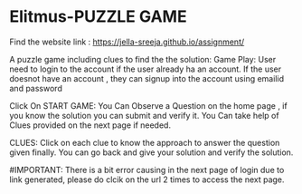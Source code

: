 # Elitmus-PUZZLE GAME
Find the website link : https://jella-sreeja.github.io/assignment/

A puzzle game including clues to find the the solution: Game Play: User need to login to the account if the user already ha an account. If the user doesnot have an account , they can signup into the account using emailid and password

Click On START GAME: You Can Observe a Question on the home page , if you know the solution you can submit and verify it. You Can take help of Clues provided on the next page if needed.

CLUES: Click on each clue to know the approach to answer the question given finally. You can go back and give your solution and verify the solution.

#IMPORTANT:
There is a bit error causing in the next page of login due to link generated, please do clcik on the url 2 times to access the next page.
